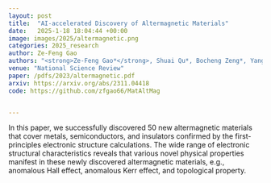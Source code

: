 ```yaml
---
layout: post
title:  "AI-accelerated Discovery of Altermagnetic Materials"
date:   2025-1-18 18:04:44 +00:00
image: images/2025/altermagnetic.png
categories: 2025_research
author: Ze-Feng Gao
authors: "<strong>Ze-Feng Gao*</strong>, Shuai Qu*, Bocheng Zeng*, Yang Liu, Ji-Rong Wen, Hao Sun<sup>#</sup>, Peng-Jie Guo<sup>#</sup>, Zhong-Yi Lu<sup>#</sup>"
venue: "National Science Review"
paper: /pdfs/2023/altermagnetic.pdf
arxiv: https://arxiv.org/abs/2311.04418
code: https://github.com/zfgao66/MatAltMag


---
```

In this paper, we successfully discovered 50 new altermagnetic materials that cover metals, semiconductors, and insulators confirmed by the first-principles electronic structure calculations. The wide range of electronic structural characteristics reveals that various novel physical properties manifest in these newly discovered altermagnetic materials, e.g., anomalous Hall effect, anomalous Kerr effect, and topological property. 